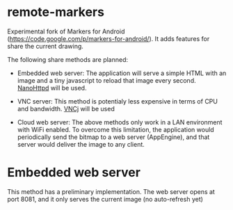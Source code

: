 remote-markers
==============

Experimental fork of Markers for Android (https://code.google.com/p/markers-for-android/). It adds features for share the current drawing.

The following share methods are planned:

 * Embedded web server: The application will serve a simple HTML with an image and a tiny javascript to reload that image every second. [NanoHttpd](https://github.com/NanoHttpd/nanohttpd) will be used.
 
 * VNC server: This method is potentialy less expensive in terms of CPU and bandwidth. [VNCj](http://emblemparade.net/projects/vncj/) will be used
 
 * Cloud web server: The above methods only work in a LAN environment with WiFi enabled. To overcome this limitation, the application would periodically send the bitmap to a web server (AppEngine), and that server would deliver the image to any client.
 

Embedded web server
===================

This method has a preliminary implementation. The web server opens at port 8081, and it only serves the current image (no auto-refresh yet)